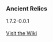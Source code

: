### Ancient Relics
1.7.2-0.0.1<br />
<br />
[Visit the Wiki](https://github.com/sidestepper/AncientRelics/wiki)
